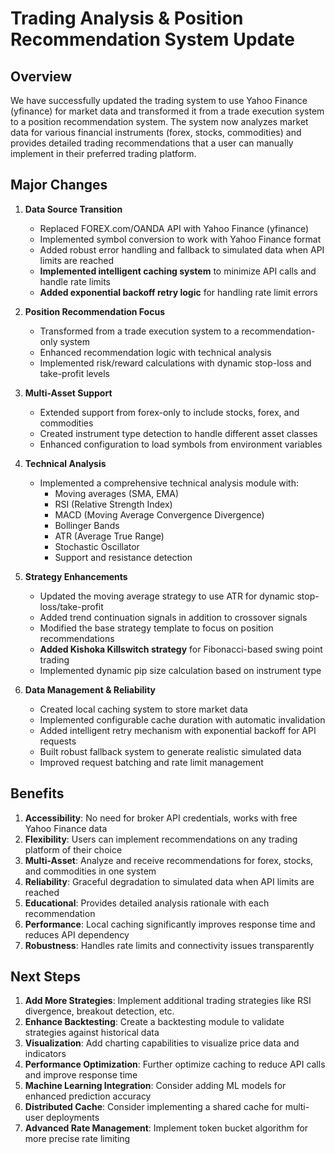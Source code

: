 # Trading Analysis & Position Recommendation System Update

## Overview

We have successfully updated the trading system to use Yahoo Finance (yfinance) for market data and transformed it from a trade execution system to a position recommendation system. The system now analyzes market data for various financial instruments (forex, stocks, commodities) and provides detailed trading recommendations that a user can manually implement in their preferred trading platform.

## Major Changes

1. **Data Source Transition**

   - Replaced FOREX.com/OANDA API with Yahoo Finance (yfinance)
   - Implemented symbol conversion to work with Yahoo Finance format
   - Added robust error handling and fallback to simulated data when API limits are reached
   - **Implemented intelligent caching system** to minimize API calls and handle rate limits
   - **Added exponential backoff retry logic** for handling rate limit errors

2. **Position Recommendation Focus**

   - Transformed from a trade execution system to a recommendation-only system
   - Enhanced recommendation logic with technical analysis
   - Implemented risk/reward calculations with dynamic stop-loss and take-profit levels

3. **Multi-Asset Support**

   - Extended support from forex-only to include stocks, forex, and commodities
   - Created instrument type detection to handle different asset classes
   - Enhanced configuration to load symbols from environment variables

4. **Technical Analysis**

   - Implemented a comprehensive technical analysis module with:
     - Moving averages (SMA, EMA)
     - RSI (Relative Strength Index)
     - MACD (Moving Average Convergence Divergence)
     - Bollinger Bands
     - ATR (Average True Range)
     - Stochastic Oscillator
     - Support and resistance detection

5. **Strategy Enhancements**

   - Updated the moving average strategy to use ATR for dynamic stop-loss/take-profit
   - Added trend continuation signals in addition to crossover signals
   - Modified the base strategy template to focus on position recommendations
   - **Added Kishoka Killswitch strategy** for Fibonacci-based swing point trading
   - Implemented dynamic pip size calculation based on instrument type

6. **Data Management & Reliability**
   - Created local caching system to store market data
   - Implemented configurable cache duration with automatic invalidation
   - Added intelligent retry mechanism with exponential backoff for API requests
   - Built robust fallback system to generate realistic simulated data
   - Improved request batching and rate limit management

## Benefits

1. **Accessibility**: No need for broker API credentials, works with free Yahoo Finance data
2. **Flexibility**: Users can implement recommendations on any trading platform of their choice
3. **Multi-Asset**: Analyze and receive recommendations for forex, stocks, and commodities in one system
4. **Reliability**: Graceful degradation to simulated data when API limits are reached
5. **Educational**: Provides detailed analysis rationale with each recommendation
6. **Performance**: Local caching significantly improves response time and reduces API dependency
7. **Robustness**: Handles rate limits and connectivity issues transparently

## Next Steps

1. **Add More Strategies**: Implement additional trading strategies like RSI divergence, breakout detection, etc.
2. **Enhance Backtesting**: Create a backtesting module to validate strategies against historical data
3. **Visualization**: Add charting capabilities to visualize price data and indicators
4. **Performance Optimization**: Further optimize caching to reduce API calls and improve response time
5. **Machine Learning Integration**: Consider adding ML models for enhanced prediction accuracy
6. **Distributed Cache**: Consider implementing a shared cache for multi-user deployments
7. **Advanced Rate Management**: Implement token bucket algorithm for more precise rate limiting
